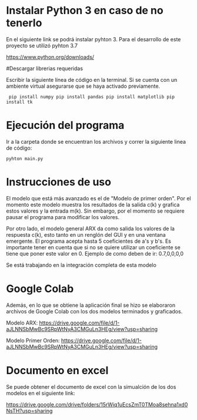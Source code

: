 ​​
# Instalar Python 3 en caso de no tenerlo

En el siguiente link se podrá instalar pyhton 3.
Para el desarrollo de este proyecto se utilizó pyhton 3.7

https://www.python.org/downloads/

#Descargar librerias requeridas

Escribir la siguiente línea de código en la terminal.
Si se cuenta con un ambiente virtual asegurarse que se haya activado previamente.

```
 pip install numpy pip install pandas pip install matplotlib pip install tk
```
# Ejecución del programa

Ir a la carpeta donde se encuentran los archivos y correr la siguiente linea de código:

```
pyhton main.py
```

# Instrucciones de uso

El modelo que está más avanzado es el de "Modelo de primer orden". Por el momento este modelo muestra los resultados de la salida c(k) y grafica estos valores y la entrada m(k).
Sin embargo, por el momento se requiere pausar el programa para modificar los valores.

Por otro lado, el modelo general ARX da como salida los valores de la respuesta c(k), esto tanto en un renglón del GUI y en una ventana emergente.
El programa acepta hasta 5 coeficientes de a's y b's. Es importante tener en cuenta que si no se quiere utilizar un coeficiente se tiene que poner este valor en 0.
Ejemplo de como deben de ir: 0.7,0,0,0,0

Se está trabajando en la integración completa de esta modelo

# Google Colab

Además, en lo que se obtiene la aplicación final se hizo se elaboraron archivos de Google Colab con  los dos modelos  terminados  y graficados.

Modelo ARX: https://drive.google.com/file/d/1-aJLNNSbMwBc9SRpWtNyA3CMGuLn3HEg/view?usp=sharing

Modelo Primer Orden: https://drive.google.com/file/d/1-aJLNNSbMwBc9SRpWtNyA3CMGuLn3HEg/view?usp=sharing

# Documento en excel

Se puede obtener el documento de excel con la simualción de los dos modelos en el siguiente link:

https://drive.google.com/drive/folders/15rWiq1uEcsZmT0TMoa8sehna1xd0NsTH?usp=sharing
